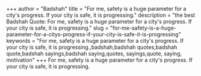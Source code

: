 +++
author = "Badshah"
title = "For me, safety is a huge parameter for a city's progress. If your city is safe, it is progressing."
description = "the best Badshah Quote: For me, safety is a huge parameter for a city's progress. If your city is safe, it is progressing."
slug = "for-me-safety-is-a-huge-parameter-for-a-citys-progress-if-your-city-is-safe-it-is-progressing"
keywords = "For me, safety is a huge parameter for a city's progress. If your city is safe, it is progressing.,badshah,badshah quotes,badshah quote,badshah sayings,badshah saying,quotes, sayings,quote, saying, motivation"
+++
For me, safety is a huge parameter for a city's progress. If your city is safe, it is progressing.
